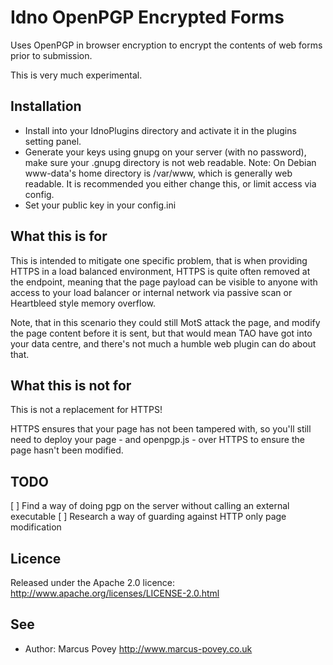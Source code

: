 Idno OpenPGP Encrypted Forms
============================

Uses OpenPGP in browser encryption to encrypt the contents of web forms prior to
submission.

This is very much experimental.

Installation
------------

 * Install into your IdnoPlugins directory and activate it in the plugins setting 
   panel.
 * Generate your keys using gnupg on your server (with no password), make sure your .gnupg directory is not web readable.
   Note: On Debian www-data's home directory is /var/www, which is generally web readable. It is recommended you 
   either change this, or limit access via config. 
 * Set your public key in your config.ini

What this is for
----------------

This is intended to mitigate one specific problem, that is when providing HTTPS in a load
balanced environment, HTTPS is quite often removed at the endpoint, meaning that the page payload
can be visible to anyone with access to your load balancer or internal network via passive scan or
Heartbleed style memory overflow.

Note, that in this scenario they could still MotS attack the page, and modify the page content before 
it is sent, but that would mean TAO have got into your data centre, and there's not much a humble
web plugin can do about that.


What this is not for
--------------------

This is not a replacement for HTTPS! 

HTTPS ensures that your page has not been tampered with, so you'll
still need to deploy your page - and openpgp.js - over HTTPS to ensure the page hasn't been modified.

TODO
----
[ ] Find a way of doing pgp on the server without calling an external executable
[ ] Research a way of guarding against HTTP only page modification

Licence
-------

Released under the Apache 2.0 licence: http://www.apache.org/licenses/LICENSE-2.0.html

See
---
 * Author: Marcus Povey <http://www.marcus-povey.co.uk> 

